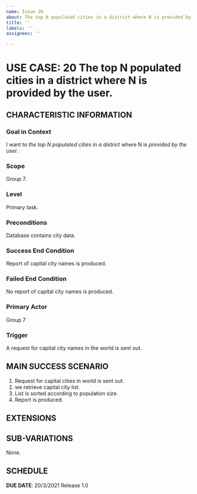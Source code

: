 ```yaml
---
name: Issue 20
about: The top N populated cities in a district where N is provided by the user.
title: ''
labels: ''
assignees: ''

---
```


# USE CASE: 20 The top N populated cities in a district where N is provided by the user.
## CHARACTERISTIC INFORMATION

### Goal in Context

I want to *the top N populated cities in a district* where N is *provided by the user*.

### Scope

Group 7.

### Level

Primary task.

### Preconditions

Database contains city data.

### Success End Condition

Report of capital city names is produced.

### Failed End Condition

No report of capital city names is produced.

### Primary Actor

Group 7 

### Trigger

A request for capital city names in the world is sent out.

## MAIN SUCCESS SCENARIO

1. Request for capital cities in world is sent out.
2. we retrieve capital city list.
3. List is sorted according to population size.
4. Report is produced.

## EXTENSIONS

## SUB-VARIATIONS

None.

## SCHEDULE

**DUE DATE**: 20/3/2021 Release 1.0
